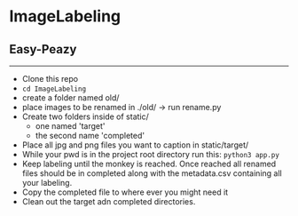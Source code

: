 # ImageLabeling
## Easy-Peazy
--------------
- Clone this repo
- `cd ImageLabeling`
- create a folder named old/
- place images to be renamed in ./old/ -> run rename.py
- Create two folders inside of static/
    - one named 'target'
    - the second name 'completed'
- Place all jpg and png files you want to caption in static/target/
- While your pwd is in the project root directory run this:
`python3 app.py`
- Keep labeling until the monkey is reached. Once reached all renamed files should be in completed along with the metadata.csv containing all your labeling.
- Copy the completed file to where ever you might need it
- Clean out the target adn completed directories.

